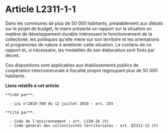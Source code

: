 # Article L2311-1-1

Dans les communes de plus de 50 000 habitants,  préalablement aux débats sur le projet de budget, le maire présente un
rapport sur la situation en matière de développement durable intéressant  le fonctionnement de la collectivité, les
politiques qu'elle mène sur  son territoire et les orientations et programmes de nature à améliorer  cette situation. Le
contenu de ce rapport et, si nécessaire, les  modalités de son élaboration sont fixés par décret.

Ces dispositions sont applicables aux  établissements publics de coopération intercommunale à fiscalité propre  regroupant
plus de 50 000 habitants.

**Liens relatifs à cet article**

	**Créé par**:

	  - Loi n°2010-788 du 12 juillet 2010 - art. 255

	**Cité par**:

	  - Code de l'environnement - art. L229-26 (V)
	  - Code général des collectivités territoriales - art. D2311-15 (V)
